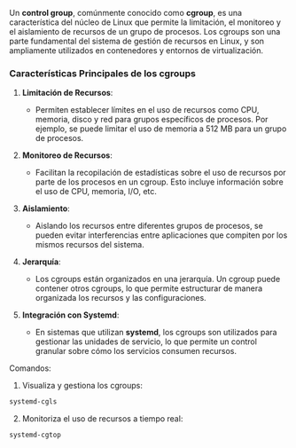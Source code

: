 Un **control group**, comúnmente conocido como **cgroup**, es una característica del núcleo de Linux que permite la limitación, el monitoreo y el aislamiento de recursos de un grupo de procesos. Los cgroups son una parte fundamental del sistema de gestión de recursos en Linux, y son ampliamente utilizados en contenedores y entornos de virtualización.

### Características Principales de los cgroups

1. **Limitación de Recursos**:
   - Permiten establecer límites en el uso de recursos como CPU, memoria, disco y red para grupos específicos de procesos. Por ejemplo, se puede limitar el uso de memoria a 512 MB para un grupo de procesos.

2. **Monitoreo de Recursos**:
   - Facilitan la recopilación de estadísticas sobre el uso de recursos por parte de los procesos en un cgroup. Esto incluye información sobre el uso de CPU, memoria, I/O, etc.

3. **Aislamiento**:
   - Aislando los recursos entre diferentes grupos de procesos, se pueden evitar interferencias entre aplicaciones que compiten por los mismos recursos del sistema.

4. **Jerarquía**:
   - Los cgroups están organizados en una jerarquía. Un cgroup puede contener otros cgroups, lo que permite estructurar de manera organizada los recursos y las configuraciones.

5. **Integración con Systemd**:
   - En sistemas que utilizan **systemd**, los cgroups son utilizados para gestionar las unidades de servicio, lo que permite un control granular sobre cómo los servicios consumen recursos.

Comandos:

1. Visualiza y gestiona los cgroups:
```bash
systemd-cgls   
```
2. Monitoriza el uso de recursos a tiempo real:
```bash
systemd-cgtop
```
